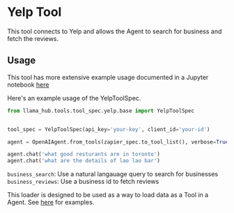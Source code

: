 # Yelp Tool

This tool connects to Yelp and allows the Agent to search for business and fetch the reviews.

## Usage

This tool has more extensive example usage documented in a Jupyter notebook [here](https://github.com/emptycrown/llama-hub/tree/main/llama_hub/tools/notebooks/yelp.ipynb)

Here's an example usage of the YelpToolSpec.

```python
from llama_hub.tools.tool_spec.yelp.base import YelpToolSpec


tool_spec = YelpToolSpec(api_key='your-key', client_id='your-id')

agent = OpenAIAgent.from_tools(zapier_spec.to_tool_list(), verbose=True)

agent.chat('what good resturants are in toronto')
agent.chat('what are the details of lao lao bar')
```

`business_search`: Use a natural langauage query to search for businesses
`business_reviews`: Use a business id to fetch reviews

This loader is designed to be used as a way to load data as a Tool in a Agent. See [here](https://github.com/emptycrown/llama-hub/tree/main) for examples.

